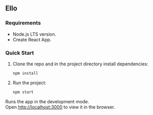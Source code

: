 ## Ello

### Requirements

- Node.js LTS version.
- Create React App.

### Quick Start

1. Clone the repo and in the project directory install dependencies:

   `npm install`

2. Run the project:

   `npm start`

Runs the app in the development mode.<br>
Open [http://localhost:3000](http://localhost:3000) to view it in the browser.
